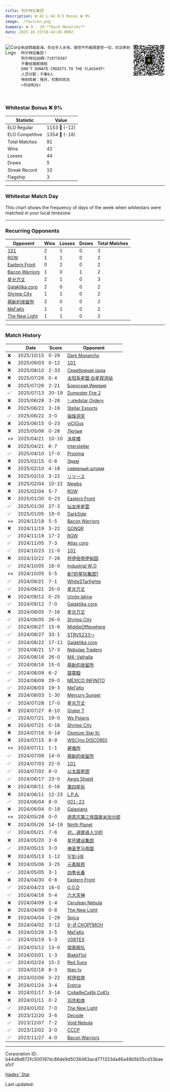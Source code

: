 ```yaml
---
title: ​阿尔特拉集团
description: W:42 L:44 D:5 Bonus ❌ 9%
image: ./favicon.png
Summary: ❌ 0 - 29 **Dark Monarchs**
date: 2025-10-15T16:44:45.000Z
---
```

<head>
<link rel="icon" type="image/x-icon" href="./favicon.ico">
</head>
<img align="left" width="50" height="50" src="./favicon.ico" alt="Corp Logo"><img align="right" width="100" height="100" src="./qr.png" alt="QR Code">

```
航迹跨越星海，存在步入永恒，掌控不朽者既掌控一切，欢迎来到阿尔特拉集团！
阿尔特拉QQ群:719776587
不要给旗舰捐钱
DON'T DONATE CREDITS TO THE FLAGSHIP!
人员分配：干事8人
特别鸣谢：残月，可靠的同志
>勿谈和白<
```
<br>

### Whitestar Bonus ❌ 9%

| Statistic | Value |
| --- | --- |
| ELO Regular | 1153 🔻  (-12)|
| ELO Competitive | 1354 🔻  (-18)|
| Total Matches | 91 |
| Wins | 42 |
| Losses | 44 |
| Draws | 5 |
| Streak Record | 10 |
| Flagship | 3 |

---

### Whitestar Match Day

This chart shows the frequency of days of the week when whitestars were matched in your local timezone

<!-- Load Chart.js from jsDelivr CDN -->
<script src="https://cdn.jsdelivr.net/npm/chart.js@4.0.1"></script>

<!-- Create a canvas element where the chart will be rendered -->
<canvas id="myChart" width="400" height="200"></canvas>

<!-- JavaScript code to render the bar chart -->
<script>
    document.addEventListener("DOMContentLoaded", function() {
        // Ensure scanTime is an array; if empty, handle accordingly
        let timestamps = [1760114685,1756445524,1754394756,1753103273,1753092153,1751942821,1750679600,1750154945,1750154787,1749521839,1746079580,1744841681,1744823878,1743870057,1739155960,1738738532,1738720203,1738265210,1738252245,1737814765,1737808151,1735684514,1734108094,1731589684,1731582693,1730381975,1729213026,1729205791,1727707649,1727706447,1726471215,1726470614,1725732574,1725723558,1725079599,1725072689,1724326221,1724321714,1723858612,1723826760,1723358261,1723355557,1722744320,1722744320,1722234062,1722231958,1721729476,1721615883,1721142885,1721138876,1720694148,1720616607,1720252973,1720110230,1719537746,1719493868,1718157338,1717697450,1717690837,1717077740,1717071411,1716499699,1716328613,1715867117,1715782091,1715350036,1715204625,1714526992,1714515877,1714059767,1713439648,1712841693,1712240442,1712227520,1711787393,1711662312,1711037624,1710440294,1709817718,1708827342,1708305387,1707795437,1706806772,1705697277,1705048764,1704500929,1703759554,1702655515,1701540491,1701092381,1700658298];

        const fontColor = 'rgba(64, 128, 160, 1)';

        // Function to convert Unix timestamps to day of the week (0=Sunday, 6=Saturday)
        function getDayOfWeek(timestamp) {
            return new Date(timestamp * 1000).getDay();
        }

        // Initialize an array to count occurrences for each day of the week
        let dayCounts = [0, 0, 0, 0, 0, 0, 0];

        // Populate the dayCounts array based on the scanTime data
        timestamps.forEach(ts => {
            let dayOfWeek = getDayOfWeek(ts);
            dayCounts[dayOfWeek]++;
        });

        // Chart.js configuration for the bar chart
        const data = {
            labels: ['Sunday', 'Monday', 'Tuesday', 'Wednesday', 'Thursday', 'Friday', 'Saturday'],
            datasets: [{
                data: dayCounts,
                backgroundColor: [
                    'rgba(0, 191, 255, 0.2)',   // Deep Sky Blue (Sunday)
                    'rgba(135, 206, 250, 0.2)', // Light Sky Blue (Monday)
                    'rgba(173, 216, 230, 0.2)', // Light Blue (Tuesday)
                    'rgba(214, 236, 243, 0.2)', // Custom light blue (Wednesday)
                    'rgba(173, 216, 230, 0.2)', // Light Blue (Thursday)
                    'rgba(135, 206, 250, 0.2)', // Light Sky Blue (Friday)
                    'rgba(0, 191, 255, 0.2)'    // Deep Sky Blue (Saturday)
                ],
                borderColor: [
                    'rgba(0, 191, 255, 1)',
                    'rgba(135, 206, 250, 1)',
                    'rgba(173, 216, 230, 1)',
                    'rgba(214, 236, 243, 1)',
                    'rgba(173, 216, 230, 1)',
                    'rgba(135, 206, 250, 1)',
                    'rgba(0, 191, 255, 1)'
                ],
                borderWidth: 1,
                minBarLength: 5
            }]
        };

        const config = {
            type: 'bar',
            data: data,
            options: {
                scales: {
                    y: {
                        beginAtZero: true,
                        ticks: {
                            stepSize: 1,
                            color: fontColor
                        },
                        grid: {
                            color: 'rgba(255, 255, 255, 0.2)'
                        }
                    },
                    x: {
                        ticks: {
                            color: fontColor
                        },
                        grid: {
                            display: false 
                        }
                    }
                },
                plugins: {
                    legend: {
                        display: false
                    }
                }
            }
        };

        // Render the chart
        const ctx = document.getElementById('myChart').getContext('2d');
        const myChart = new Chart(ctx, config);
    });
</script>
    
---
### Recurring Opponents

| Opponent | Wins | Losses | Draws | Total Matches |
| --- | --- | --- | --- | --- |
| [101](https://ws.tsl.rocks/corp/6b4681e994e78199b26297184be90aaf1928c04f6323f02fc316d25729e121e6/) | 2 | 1 | 0 | 3 |
| [RGW](https://ws.tsl.rocks/corp/48a0b2c0f203025d10d1217dbcc5e27f3e31f56f2c407d61219c24ec88446be7/) | 1 | 1 | 0 | 2 |
| [Eastern Front](https://ws.tsl.rocks/corp/b85c2704ee1257f24225de4e7290aa6b9c6804f07062fbc7008a58b8c0ab09a4/) | 0 | 2 | 0 | 2 |
| [Bacon Warriors](https://ws.tsl.rocks/corp/ec62b01fc96adc2a7b7ac4077438e5153eeefc94740fab8309dcb6613e3a7f48/) | 1 | 0 | 1 | 2 |
| [星光万丈](https://ws.tsl.rocks/corp/92ad2a305a74e168b57771140461b4d226e1e8cac17b4f77027d5a67ead5fa1d/) | 2 | 1 | 0 | 3 |
| [Galaktika corp](https://ws.tsl.rocks/corp/c37872d1ea085402bf536c707a895610f72dafda4bede848405b7908b4523985/) | 2 | 0 | 0 | 2 |
| [Shrimp City](https://ws.tsl.rocks/corp/eae9b3a1f9dd6b4a1fb39d6aedfe84a80662abe6b181bedcfd7ec15d931b8e84/) | 1 | 1 | 0 | 2 |
| [萌新的收留所](https://ws.tsl.rocks/corp/1dd3f70c959e32c27cb4c010162be3799b7c0732115d5c2b7ca5979f48b10f7f/) | 2 | 0 | 0 | 2 |
| [МеГаКо](https://ws.tsl.rocks/corp/11cd7fa53aad1bfc7d40c47a63de7b6c4a6d76f00e69dcb853f47e2c90b382dd/) | 1 | 1 | 0 | 2 |
| [The New Light](https://ws.tsl.rocks/corp/73c87b4394c7e44aa0fa6996ae32e7448f956391dac8b5d025da6019d3062cfc/) | 1 | 1 | 0 | 2 |

---
### Match History

|  | Date | Score | Opponent |
| --- | --- | --- | --- |
| ❌ | 2025/10/15 | 0-29 | [Dark Monarchs](https://ws.tsl.rocks/corp/c23ec9ebc110eb3dd1c56d100e206f8e421ad61de0748f4c6229e6297d736b4c/) |
| ❌ | 2025/09/03 | 0-12 | [101](https://ws.tsl.rocks/corp/6b4681e994e78199b26297184be90aaf1928c04f6323f02fc316d25729e121e6/) |
| ❌ | 2025/08/10 | 2-33 | [Серебряная орда](https://ws.tsl.rocks/corp/8d4aad97eccabbf26608245f090064005878474e1712d6b08f7328df6075450d/) |
| ❌ | 2025/07/26 | 0-4 | [太阳系星盟·白星观测站](https://ws.tsl.rocks/corp/956fd97c2d6b7d9dc5c9859f2ca6e43bfdff0036065408f26bdd4bb179173499/) |
| ❌ | 2025/07/26 | 2-21 | [Бороская Имерия](https://ws.tsl.rocks/corp/13a4b881c81a63721b98078aeed9b4970eae55034b2a55cb345dc7a8fb2ff541/) |
| ✅ | 2025/07/13 | 20-19 | [Dumpster Fire 2](https://ws.tsl.rocks/corp/37d473dec00d4d68e29963e3b423670aac735e7c1f256276e6c2e7d62180b0f8/) |
| ❌ | 2025/06/28 | 3-28 | [✨ℛedstar Order«](https://ws.tsl.rocks/corp/01220718f2aba52af83767c0d2e500ff584ec88cd06a8fa451841a5576937e8d/) |
| ❌ | 2025/06/22 | 3-19 | [Stellar Exports](https://ws.tsl.rocks/corp/44e91582df527f0e9d3977b4c713db38b9c73a98e95ba353eccdcc601e64d027/) |
| ✅ | 2025/06/22 | 3-0 | [骊珠洞天](https://ws.tsl.rocks/corp/b4d7d82bf1a40a19c41bf51fdc6f938a1b111dfa8869d3008ae91d248485253c/) |
| ❌ | 2025/06/15 | 0-23 | [viCIOus](https://ws.tsl.rocks/corp/910b93255c2b748443e55624583e16ee14d84a577cd7b8e3127f0d1fcb363fbb/) |
| ❌ | 2025/05/06 | 0-28 | [Лютые](https://ws.tsl.rocks/corp/c9ffc70c2dcbfe9eaa3387645d404d9227b173de066bf09e0493d83aa4c9f053/) |
| ↔️ | 2025/04/21 | 10-10 | [沐星楼](https://ws.tsl.rocks/corp/8dc700398a6a7fa7f9903b0ddea4181ff7eb16833cc774d5a1441f81cfcd3538/) |
| ❌ | 2025/04/21 | 6-7 | [Interstellar](https://ws.tsl.rocks/corp/8ee0ed32118ac719ca2a2b84e6a8c79637fc8642f194482a3ac240d2b133911f/) |
| ✅ | 2025/04/10 | 17-0 | [Proxima](https://ws.tsl.rocks/corp/e14a46429d17981e98e503513b6ef03aadef41c204148c3e54f03e7796af8bb6/) |
| ❌ | 2025/02/15 | 0-6 | [Эдем](https://ws.tsl.rocks/corp/a61dc2c639a91f5b725d43d306ba2eebe1770c92499d7d92086b7a097f939c0d/) |
| ❌ | 2025/02/10 | 4-18 | [северный шторм](https://ws.tsl.rocks/corp/6f96aa1102eb9f74854d6fec810da14ef1d04b0c3ce3e61044affea7ecb920dc/) |
| ❌ | 2025/02/10 | 3-22 | [リリース](https://ws.tsl.rocks/corp/128149aefc384d482d0f002d83f9c9a08c89dec768584030fc4585ea50d2f774/) |
| ❌ | 2025/02/04 | 10-22 | [Newbs](https://ws.tsl.rocks/corp/86135933491fcabc312904612bdca55124f9265aa6a5f3cb42f66427020fdb0b/) |
| ❌ | 2025/02/04 | 5-7 | [RGW](https://ws.tsl.rocks/corp/48a0b2c0f203025d10d1217dbcc5e27f3e31f56f2c407d61219c24ec88446be7/) |
| ❌ | 2025/01/30 | 0-23 | [Eastern Front](https://ws.tsl.rocks/corp/b85c2704ee1257f24225de4e7290aa6b9c6804f07062fbc7008a58b8c0ab09a4/) |
| ✅ | 2025/01/30 | 27-3 | [仙女座星雲](https://ws.tsl.rocks/corp/e8532ebca58cb402f027fdb3db24507799f38a7123ef124fae8ab7591dac77bd/) |
| ✅ | 2025/01/05 | 19-0 | [DarkSide](https://ws.tsl.rocks/corp/a05d1feeae198a1f2ef98606bf83fdfa2254f2ac62f3db20cd5b09449257b8cd/) |
| ↔️ | 2024/12/18 | 5-5 | [Bacon Warriors](https://ws.tsl.rocks/corp/ec62b01fc96adc2a7b7ac4077438e5153eeefc94740fab8309dcb6613e3a7f48/) |
| ❌ | 2024/11/19 | 3-22 | [QONQR](https://ws.tsl.rocks/corp/5e23ade08a63b2c440a6a4c1a9ecfb6b1cfca34523c1a528d075bd06eaf5d019/) |
| ✅ | 2024/11/19 | 17-2 | [RGW](https://ws.tsl.rocks/corp/48a0b2c0f203025d10d1217dbcc5e27f3e31f56f2c407d61219c24ec88446be7/) |
| ✅ | 2024/11/05 | 7-3 | [Atlas corp](https://ws.tsl.rocks/corp/e729927db5a5672fcc94357f999bc3b66fa38a624f042543b847f82e7fa890a5/) |
| ✅ | 2024/10/23 | 11-0 | [101](https://ws.tsl.rocks/corp/6b4681e994e78199b26297184be90aaf1928c04f6323f02fc316d25729e121e6/) |
| ❌ | 2024/10/22 | 7-28 | [柯伊伯带伊甸园](https://ws.tsl.rocks/corp/4eea992d73d29d14f33b0acc0b240ba7c71162f6e6a453f3771b7365d18616f6/) |
| ✅ | 2024/10/05 | 16-0 | [Industrial W\.O](https://ws.tsl.rocks/corp/99a4ba88f6a620cb9ea1da456127c978a858ffbda4e40b255fcf3365515da25d/) |
| ↔️ | 2024/10/05 | 5-5 | [新?的星际集团?](https://ws.tsl.rocks/corp/22bf8dd694333c9c627c373b02fed1704094cf10e94618c1f79feaef53183e7e/) |
| ✅ | 2024/09/21 | 7-1 | [WhiteSTarfighte](https://ws.tsl.rocks/corp/5693bea442e36f5dbd2e36ed7b4a569f007579198d7ae00bae412c312d311dae/) |
| ✅ | 2024/09/21 | 25-0 | [星光万丈](https://ws.tsl.rocks/corp/92ad2a305a74e168b57771140461b4d226e1e8cac17b4f77027d5a67ead5fa1d/) |
| ❌ | 2024/09/12 | 0-25 | [Unión latina](https://ws.tsl.rocks/corp/9919a50d277644f496c19d5becdf40abb251d000345f049632329f0b35b7fbf1/) |
| ✅ | 2024/09/12 | 7-0 | [Galaktika corp](https://ws.tsl.rocks/corp/c37872d1ea085402bf536c707a895610f72dafda4bede848405b7908b4523985/) |
| ❌ | 2024/09/05 | 7-16 | [星光万丈](https://ws.tsl.rocks/corp/92ad2a305a74e168b57771140461b4d226e1e8cac17b4f77027d5a67ead5fa1d/) |
| ✅ | 2024/09/05 | 26-0 | [Shrimp City](https://ws.tsl.rocks/corp/eae9b3a1f9dd6b4a1fb39d6aedfe84a80662abe6b181bedcfd7ec15d931b8e84/) |
| ✅ | 2024/08/27 | 15-6 | [MiddleOfNowhere](https://ws.tsl.rocks/corp/5533fe0fd0191ec67175c5e7330d8716ef0ce35fdbf47e4c07e41393dcf6eb42/) |
| ✅ | 2024/08/27 | 33-1 | [STRVS233～](https://ws.tsl.rocks/corp/727f6b88132c5850b1ef7ad02101bab3f97fc5dd191307dffca64181bf41e614/) |
| ✅ | 2024/08/22 | 17-11 | [Galaktika corp](https://ws.tsl.rocks/corp/c37872d1ea085402bf536c707a895610f72dafda4bede848405b7908b4523985/) |
| ✅ | 2024/08/21 | 17-3 | [Nebulae Traders](https://ws.tsl.rocks/corp/bf2f9c50afbe2077dd734f484504f5167ee53a4c7f5315b9ab1cb0ee5620a39f/) |
| ✅ | 2024/08/16 | 26-0 | [M4\-Valhalla](https://ws.tsl.rocks/corp/40886172a1ee54e8b5cbd91b5bcf06cb4af03726ad8fe6aba585bde03d4b6bf1/) |
| ✅ | 2024/08/16 | 15-0 | [萌新的收留所](https://ws.tsl.rocks/corp/1dd3f70c959e32c27cb4c010162be3799b7c0732115d5c2b7ca5979f48b10f7f/) |
| ✅ | 2024/08/09 | 6-2 | [碧霄殿](https://ws.tsl.rocks/corp/7e12fd0fd0a01af1c797f73316b305a21078e46bd75758850438f20357276ebf/) |
| ✅ | 2024/08/09 | 29-0 | [MÉXICO INFINITO](https://ws.tsl.rocks/corp/a9fbdd48477b87a054dbd804eef12ae08bc6e02798cd8990b08c4a9803d8f9d8/) |
| ✅ | 2024/08/03 | 19-3 | [МеГаКо](https://ws.tsl.rocks/corp/11cd7fa53aad1bfc7d40c47a63de7b6c4a6d76f00e69dcb853f47e2c90b382dd/) |
| ❌ | 2024/08/03 | 1-30 | [Mercury Sunset](https://ws.tsl.rocks/corp/2771ec0a0e9523f8a7b62dd470c9ab87bf2bcf2b13fb47f6f97ea826337b2b20/) |
| ✅ | 2024/07/28 | 17-0 | [星光万丈](https://ws.tsl.rocks/corp/92ad2a305a74e168b57771140461b4d226e1e8cac17b4f77027d5a67ead5fa1d/) |
| ❌ | 2024/07/27 | 8-10 | [Grater T](https://ws.tsl.rocks/corp/2044ad2bb7831118aae299744191230a33d196c7997f9516a20c3d0a321ba669/) |
| ✅ | 2024/07/21 | 19-0 | [Ws Polaris](https://ws.tsl.rocks/corp/aed0edd750f895de01d5a257db42bba7b2098421901f1cf0352b992242d967d9/) |
| ❌ | 2024/07/21 | 0-16 | [Shrimp City](https://ws.tsl.rocks/corp/eae9b3a1f9dd6b4a1fb39d6aedfe84a80662abe6b181bedcfd7ec15d931b8e84/) |
| ❌ | 2024/07/16 | 0-14 | [Osmium Star llc](https://ws.tsl.rocks/corp/edd3ac94ea8ee1cf441e904ff29c48c21fa5db83af6eb5a6e83ae236b3872b22/) |
| ❌ | 2024/07/15 | 8-9 | [WSC\(no DISCORD\)](https://ws.tsl.rocks/corp/d15ca51c4f5ca0bf259101e7243117d8270dd8f264ecd4a7f6f694d2b98c7919/) |
| ↔️ | 2024/07/11 | 1-1 | [避难所](https://ws.tsl.rocks/corp/e2cec33caaaef7f020ed5fb31cb29a2804d8b5ab3a781ab69b08fadac88f7102/) |
| ✅ | 2024/07/09 | 14-0 | [萌新的收留所](https://ws.tsl.rocks/corp/1dd3f70c959e32c27cb4c010162be3799b7c0732115d5c2b7ca5979f48b10f7f/) |
| ✅ | 2024/07/03 | 22-0 | [101](https://ws.tsl.rocks/corp/6b4681e994e78199b26297184be90aaf1928c04f6323f02fc316d25729e121e6/) |
| ✅ | 2024/07/02 | 8-0 | [以太超星团](https://ws.tsl.rocks/corp/327addf616128dc5b01013e29e850c76d22ae27af199bcc6bba3b92cee7818ae/) |
| ✅ | 2024/06/17 | 23-0 | [Aegis Shield](https://ws.tsl.rocks/corp/0c9788075ccdc94322bb96f7d98b4a8df010615893980ab0b4e5b7a987b13732/) |
| ❌ | 2024/06/11 | 0-16 | [第四星际](https://ws.tsl.rocks/corp/42d38d5f95c493cb1822f0c89a5366e532a9dc30c0019e03cf7ddd280bf55040/) |
| ❌ | 2024/06/11 | 12-23 | [L\.P\.A\.](https://ws.tsl.rocks/corp/fe807e994d6941c46300d24653a6bb63ea8082fbec1f8c6a2de46bdb797ae948/) |
| ✅ | 2024/06/04 | 8-0 | [001\-23](https://ws.tsl.rocks/corp/790662c2084ccccfc01b7d1639992198be537b4040c21dae0a20e650e0667ffc/) |
| ❌ | 2024/06/04 | 0-19 | [Galaxians](https://ws.tsl.rocks/corp/94728c6eb201c1f15c6e2304b5920aa155ccc1a7aac83b574baae51c53a22c5d/) |
| ↔️ | 2024/05/28 | 0-0 | [德意志第三帝国奥米加分部](https://ws.tsl.rocks/corp/b5f35e30b2dea2621e854b5011a9f9d07ca3585cd26bd9ac92aa7b06c0a522b1/) |
| ❌ | 2024/05/26 | 14-19 | [Ninth Planet](https://ws.tsl.rocks/corp/53297ed66c8c326d4cb4eebdee55172d3d64f122addd5d916b314f4ab557e21a/) |
| ✅ | 2024/05/21 | 7-6 | [对，进就进人少的](https://ws.tsl.rocks/corp/2b4a8af17754b61359e653f9b3bdd80e0f3498a09bf2323c4365fdf0241988a1/) |
| ❌ | 2024/05/20 | 2-6 | [星环建设集团](https://ws.tsl.rocks/corp/85422294545c4561b468821bbbbe277a0d7f09c6ab45fedb2a43cbaa36d32f63/) |
| ✅ | 2024/05/15 | 3-0 | [神圣罗马帝国](https://ws.tsl.rocks/corp/2a71af44aaef82175cd8dfd86c9e3f218a438a7c7e748bae20d8a0d964a984ab/) |
| ❌ | 2024/05/13 | 1-12 | [두빛나래](https://ws.tsl.rocks/corp/f2ff8c6a1035943d6dbff4062b4546ac2e3c7b2185b1bd986aec34256c2edb7f/) |
| ❌ | 2024/05/06 | 3-25 | [元素联邦](https://ws.tsl.rocks/corp/e9d602d617d5c81270107c15a6d1f1717c5016abad802d3629f7f4301a58e95e/) |
| ✅ | 2024/05/05 | 3-1 | [四季长春](https://ws.tsl.rocks/corp/cf0b11914dc18d8e669592ecfe191f115c4e5fdba09d130d260bb625b36a3179/) |
| ❌ | 2024/04/30 | 0-8 | [Eastern Front](https://ws.tsl.rocks/corp/b85c2704ee1257f24225de4e7290aa6b9c6804f07062fbc7008a58b8c0ab09a4/) |
| ✅ | 2024/04/23 | 16-0 | [G\.O\.D](https://ws.tsl.rocks/corp/cf6623f6ccdc71e3b5ab5e70c69addbe1f842a1863f4f86b58c5db5c7f3aa18a/) |
| ✅ | 2024/04/16 | 5-4 | [六大天神](https://ws.tsl.rocks/corp/28f06b2ed8c2d55fe437095ed09cf6559986f0bb3ea5ff99509341b5dbf04d65/) |
| ❌ | 2024/04/09 | 1-4 | [Cerulean Nebula](https://ws.tsl.rocks/corp/b76233469d1b4590ef63daba47aeb4239d428cb0804768d58f7e891418b91f81/) |
| ❌ | 2024/04/09 | 0-8 | [The New Light](https://ws.tsl.rocks/corp/73c87b4394c7e44aa0fa6996ae32e7448f956391dac8b5d025da6019d3062cfc/) |
| ❌ | 2024/04/04 | 1-29 | [Spica​](https://ws.tsl.rocks/corp/df96d6d34c4906312183050c8aa7a502678ab2902b7c23112aa9fda827bb4191/) |
| ❌ | 2024/04/02 | 3-12 | [9\-Й СКОРПИОН](https://ws.tsl.rocks/corp/5ad79ec30d5d805635609e2b1e1cf5f399486c1d57f6101cb6015afbd50f5913/) |
| ❌ | 2024/03/26 | 3-5 | [МеГаКо](https://ws.tsl.rocks/corp/11cd7fa53aad1bfc7d40c47a63de7b6c4a6d76f00e69dcb853f47e2c90b382dd/) |
| ✅ | 2024/03/19 | 5-3 | [V0RTEX](https://ws.tsl.rocks/corp/22a12c757b3e065e8ec7a839b80e33339317bb277aeee145f6cde6f473e06f8f/) |
| ✅ | 2024/03/12 | 13-0 | [探索舰队](https://ws.tsl.rocks/corp/c18acd17d6d643817b2bf8f28c2bf82cae881f0dd6d41528c9cfbe3292a7de29/) |
| ❌ | 2024/03/01 | 1-3 | [BlakkFlot](https://ws.tsl.rocks/corp/55c9ba9c0d06d8c8f3684544bd7452f440470b687b9e5a2ae40e55044b61e711/) |
| ✅ | 2024/02/24 | 15-2 | [Red Suns](https://ws.tsl.rocks/corp/4723a7ddfdf84d63bb4a6e897d77183874e4abd0d5f04c8c6470cb3141dd8629/) |
| ✅ | 2024/02/18 | 8-3 | [titan tv](https://ws.tsl.rocks/corp/30ba418a884a4c2f888c814c6adfd9f30d995c155ccdc8aafa74ae4dc30f1c39/) |
| ❌ | 2024/02/06 | 3-22 | [柯伊伯带](https://ws.tsl.rocks/corp/fc3e5142b08821a025c19f7e687a2ba97cc1e728d81555f077feb04f3839c4a0/) |
| ❌ | 2024/01/24 | 3-4 | [Eretria](https://ws.tsl.rocks/corp/bdadb3cf8eff262b48dd6a7b5945b8192fbc67117ddb3eecf7912e402e975725/) |
| ❌ | 2024/01/17 | 3-14 | [СлАвЯнСкИй СоЮз](https://ws.tsl.rocks/corp/74a0e9ceb3b48af60580382b0ee5e8712d9a468b4f947302b81b999cfde3f86a/) |
| ❌ | 2024/01/11 | 0-2 | [羽共和体](https://ws.tsl.rocks/corp/61b6e0502a087307a2ecf50e5d84f6123ad19984dc5790c997f16a676213aa7e/) |
| ✅ | 2024/01/02 | 7-0 | [The New Light](https://ws.tsl.rocks/corp/73c87b4394c7e44aa0fa6996ae32e7448f956391dac8b5d025da6019d3062cfc/) |
| ❌ | 2023/12/20 | 3-6 | [Decode](https://ws.tsl.rocks/corp/848408d1ee1a3c08302a936241ea5cbe170cb66dc343d3339ed3ae4baeb82e57/) |
| ✅ | 2023/12/07 | 7-2 | [Void Nebula](https://ws.tsl.rocks/corp/fa7eb6bab97e700fd7b0f1182291107d608a9416456321d323f29608ea87debf/) |
| ✅ | 2023/12/02 | 3-0 | [CCCP](https://ws.tsl.rocks/corp/34cd422237fc59472ea900588e5416892c4cceeae033e28f8352b61524a92ac7/) |
| ✅ | 2023/11/27 | 4-0 | [Bacon Warriors](https://ws.tsl.rocks/corp/ec62b01fc96adc2a7b7ac4077438e5153eeefc94740fab8309dcb6613e3a7f48/) |

---
Corporation ID: b44d9d872fc500197dc86de9d5038463acd771333da46a48b5b55cd33baea1cf

[Hades' Star](https://www.hadesstar.com)
<script src="/assets/localtime.js"></script>
<div>
  Last updated: <span class="last-updated-date" data-unix-time="1760546685"></span>
</div>